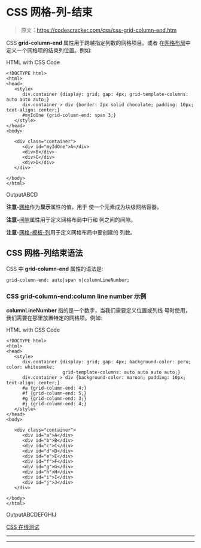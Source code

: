 # CSS 网格-列-结束

> 原文：<https://codescracker.com/css/css-grid-column-end.htm>

CSS **grid-column-end** 属性用于跨越指定列数的网格项目。或者 在[网格布局](/css/css-grid.htm)中定义一个网格项的结束列位置。例如:

HTML with CSS Code

```
<!DOCTYPE html>
<html>
<head>
   <style>
      div.container {display: grid; gap: 4px; grid-template-columns: auto auto auto;}
      div.container > div {border: 2px solid chocolate; padding: 10px; text-align: center;}
      #myIdOne {grid-column-end: span 3;}
   </style>
</head>
<body>

   <div class="container">
      <div id="myIdOne">A</div>
      <div>B</div>
      <div>C</div>
      <div>D</div>
   </div>

</body>
</html>
```

OutputABCD

**注意-**[网格](/css/css-grid.htm)作为**显示**属性的值，用于 使一个元素成为块级网格容器。

**注意-**[间隙](/css/css-gap.htm)属性用于定义网格布局中行和 列之间的间隙。

**注意-**[网格-模板-列](/css/css-grid-template-columns.htm)用于定义网格布局中要创建的 列数。

## CSS 网格-列结束语法

CSS 中 **grid-column-end** 属性的语法是:

```
grid-column-end: auto|span n|columnLineNumber;
```

### CSS grid-column-end:column line number 示例

**columnLineNumber** 指的是一个数字，当我们需要定义位置或列线 号时使用，我们需要在那里放置特定的网格项。例如:

HTML with CSS Code

```
<!DOCTYPE html>
<html>
<head>
   <style>
      div.container {display: grid; gap: 4px; background-color: peru; color: whitesmoke;
                     grid-template-columns: auto auto auto auto;}
      div.container > div {background-color: maroon; padding: 10px; text-align: center;}
      #a {grid-column-end: 4;}
      #f {grid-column-end: 5;}
      #g {grid-column-end: 3;}
      #j {grid-column-end: 4;}
   </style>
</head>
<body>

   <div class="container">
      <div id="a">A</div>
      <div id="b">B</div>
      <div id="c">C</div>
      <div id="d">D</div>
      <div id="e">E</div>
      <div id="f">F</div>
      <div id="g">G</div>
      <div id="h">H</div>
      <div id="i">I</div>
      <div id="j">J</div>
   </div>

</body>
</html>
```

OutputABCDEFGHIJ

[CSS 在线测试](/exam/showtest.php?subid=5)

* * *

* * *